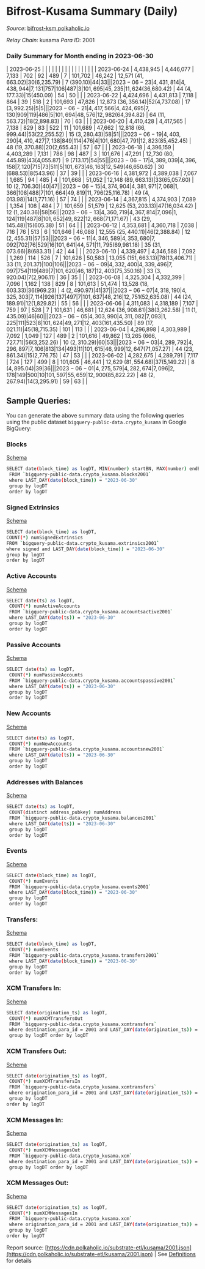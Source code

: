 # Bifrost-Kusama Summary (Daily)

_Source_: [bifrost-ksm.polkaholic.io](https://bifrost-ksm.polkaholic.io)

*Relay Chain*: kusama
*Para ID*: 2001



### Daily Summary for Month ending in 2023-06-30


| 2023-06-25 |  |  |  |  |  |  |  |  |  |   |   |   |  |  |  |
| 2023-06-24 | 4,438,945 | 4,446,077 | 7,133 | 702 | 92 | 489 | 7 | 101,702 | 46,242 | 12,571 ($41,663.02) | 30 ($6,235.79) | 7 ($390.10) | 44 | 33 |  |
| 2023-06-23 | 4,431,814 | 4,438,944 | 7,131 | 757 | 106 | 487 | 3 | 101,695 | 45,235 | 11,624 ($36,680.42) | 44 ($4,177.33) | 15 ($450.09) | 54 | 50 |  |
| 2023-06-22 | 4,424,696 | 4,431,813 | 7,118 | 864 | 39 | 518 | 2 | 101,693 | 47,826 | 12,873 ($36,356.14) | 52 ($4,737.08) | 17 ($3,992.25) | 5 | 5 |  |
| 2023-06-21 | 4,417,566 | 4,424,695 | 7,130 | 909 | 119 | 486 | 5 | 101,694 | 48,576 | 12,982 ($64,394.82) | 64 ($11,563.72) | 18 ($2,898.83) | 70 | 63 |  |
| 2023-06-20 | 4,410,428 | 4,417,565 | 7,138 | 829 | 83 | 522 | 11 | 101,689 | 47,662 | 12,818 ($66,999.44) | 53 ($22,255.52) | 15 ($3,280.43) | 58 | 51 |  |
| 2023-06-19 | 4,403,290 | 4,410,427 | 7,138 | 849 | 114 | 476 | 4 | 101,680 | 47,791 | 12,823 ($85,452.45) | 48 ($19,370.88) | 20 ($2,655.43) | 57 | 67 |  |
| 2023-06-18 | 4,396,159 | 4,403,289 | 7,131 | 786 | 98 | 487 | 3 | 101,676 | 47,291 | 12,730 ($80,445.89) | 43 ($4,055.87) | 9 ($713.17) | 54 | 55 |  |
| 2023-06-17 | 4,389,039 | 4,396,158 | 7,120 | 715 | 73 | 511 | 5 | 101,673 | 46,163 | 12,549 ($46,650.62) | 30 ($688.53) | 8 ($543.96) | 37 | 39 |  |
| 2023-06-16 | 4,381,972 | 4,389,038 | 7,067 | 1,685 | 94 | 485 | 4 | 101,668 | 51,052 | 12,148 ($89,663.13) | 33 ($65,057.60) | 10 ($2,706.30) | 40 | 47 |  |
| 2023-06-15 | 4,374,904 | 4,381,971 | 7,068 | 1,366 | 108 | 488 | 7 | 101,664 | 49,819 | 11,796 ($25,116.78) | 49 ($4,013.98) | 14 ($1,771.16) | 57 | 74 |  |
| 2023-06-14 | 4,367,815 | 4,374,903 | 7,089 | 1,354 | 108 | 484 | 7 | 101,659 | 51,579 | 12,625 ($53,203.13) | 47 ($16,034.42) | 12 ($1,240.36) | 58 | 56 |  |
| 2023-06-13 | 4,360,719 | 4,367,814 | 7,096 | 1,124 | 119 | 487 | 8 | 101,652 | 49,822 | 12,668 ($71,171.67) | 43 ($29,145.48) | 15 ($605.38) | 51 | 64 |  |
| 2023-06-12 | 4,353,681 | 4,360,718 | 7,038 | 716 | 76 | 513 | 6 | 101,646 | 46,088 | 12,555 ($25,440.11) | 46 ($2,388.84) | 12 ($2,455.31) | 57 | 53 |  |
| 2023-06-11 | 4,346,589 | 4,353,680 | 7,092 | 702 | 76 | 529 | 16 | 101,641 | 44,571 | 11,795 ($69,981.18) | 35 ($31,073.66) | 8 ($683.31) | 42 | 44 |  |
| 2023-06-10 | 4,339,497 | 4,346,588 | 7,092 | 1,269 | 114 | 526 | 7 | 101,626 | 50,583 | 13,055 ($151,663.13) | 78 ($13,406.71) | 33 ($11,201.37) | 100 | 106 |  |
| 2023-06-09 | 4,332,400 | 4,339,496 | 7,097 | 754 | 119 | 489 | 7 | 101,620 | 46,187 | 12,403 ($75,350.16) | 33 ($3,920.04) | 7 ($2,906.11) | 36 | 35 |  |
| 2023-06-08 | 4,325,304 | 4,332,399 | 7,096 | 1,162 | 138 | 829 | 8 | 101,613 | 51,474 | 13,528 ($18,603.33) | 36 ($969.23) | 4 ($2,490.97) | 41 | 37 |  |
| 2023-06-07 | 4,318,190 | 4,325,303 | 7,114 | 926 | 137 | 497 | 7 | 101,637 | 48,216 | 12,751 ($52,635.08) | 44 ($24,189.91) | 12 ($1,829.82) | 55 | 56 |  |
| 2023-06-06 | 4,311,083 | 4,318,189 | 7,107 | 759 | 97 | 528 | 7 | 101,631 | 46,681 | 12,624 ($36,908.61) | 38 ($3,262.58) | 11 ($1,435.09) | 46 | 60 |  |
| 2023-06-05 | 4,303,990 | 4,311,082 | 7,093 | 1,225 | 111 | 523 | 8 | 101,624 | 49,271 | 12,403 ($161,435.50) | 89 ($17,021.11) | 45 ($18,715.35) | 101 | 113 |  |
| 2023-06-04 | 4,296,898 | 4,303,989 | 7,092 | 1,049 | 127 | 489 | 2 | 101,616 | 49,862 | 13,265 ($666,727.71) | 56 ($3,252.26) | 10 ($2,310.29) | 60 | 53 |  |
| 2023-06-03 | 4,289,792 | 4,296,897 | 7,106 | 813 | 134 | 493 | 11 | 101,615 | 46,999 | 12,647 ($71,057.27) | 44 ($23,861.34) | 15 ($2,776.75) | 47 | 53 |  |
| 2023-06-02 | 4,282,675 | 4,289,791 | 7,117 | 724 | 127 | 499 | 8 | 101,605 | 46,441 | 12,629 ($81,554.68) | 37 ($5,149.22) | 8 ($4,895.04) | 39 | 36 |  |
| 2023-06-01 | 4,275,579 | 4,282,674 | 7,096 | 2,178 | 149 | 500 | 10 | 101,597 | 55,659 | 12,900 ($85,822.22) | 48 ($2,267.94) | 14 ($3,295.91) | 59 | 63 |  |

## Sample Queries:
You can generate the above summary data using the following queries using the public dataset `bigquery-public-data.crypto_kusama` in Google BigQuery:


### Blocks 

[Schema](https://github.com/colorfulnotion/substrate-etl/blob/main/schema/blocks.json)

```bash
SELECT date(block_time) as logDT, MIN(number) startBN, MAX(number) endBN, COUNT(*) numBlocks 
 FROM `bigquery-public-data.crypto_kusama.blocks2001`  
 where LAST_DAY(date(block_time)) = "2023-06-30" 
 group by logDT 
 order by logDT
```

### Signed Extrinsics 

[Schema](https://github.com/colorfulnotion/substrate-etl/blob/main/schema/extrinsics.json)

```bash
SELECT date(block_time) as logDT, 
COUNT(*) numSignedExtrinsics 
FROM `bigquery-public-data.crypto_kusama.extrinsics2001`  
where signed and LAST_DAY(date(block_time)) = "2023-06-30" 
group by logDT 
order by logDT
```

### Active Accounts 

[Schema](https://github.com/colorfulnotion/substrate-etl/blob/main/schema/accountsactive.json)

```bash
SELECT date(ts) as logDT, 
 COUNT(*) numActiveAccounts 
 FROM `bigquery-public-data.crypto_kusama.accountsactive2001` 
 where LAST_DAY(date(ts)) = "2023-06-30" 
 group by logDT 
 order by logDT
```

### Passive Accounts 

[Schema](https://github.com/colorfulnotion/substrate-etl/blob/main/schema/accountspassive.json)

```bash
SELECT date(ts) as logDT, 
 COUNT(*) numPassiveAccounts 
 FROM `bigquery-public-data.crypto_kusama.accountspassive2001` 
 where LAST_DAY(date(ts)) = "2023-06-30" 
 group by logDT 
 order by logDT
```

### New Accounts 

[Schema](https://github.com/colorfulnotion/substrate-etl/blob/main/schema/accountsnew.json)

```bash
SELECT date(ts) as logDT, 
 COUNT(*) numNewAccounts 
 FROM `bigquery-public-data.crypto_kusama.accountsnew2001` 
 where LAST_DAY(date(ts)) = "2023-06-30" 
 group by logDT
 order by logDT
```

### Addresses with Balances 

[Schema](https://github.com/colorfulnotion/substrate-etl/blob/main/schema/balances.json)

```bash
SELECT date(ts) as logDT,
 COUNT(distinct address_pubkey) numAddress 
 FROM `bigquery-public-data.crypto_kusama.balances2001` 
 where LAST_DAY(date(ts)) = "2023-06-30" 
 group by logDT 
 order by logDT
```

### Events 

[Schema](https://github.com/colorfulnotion/substrate-etl/blob/main/schema/events.json)

```bash
SELECT date(block_time) as logDT, 
 COUNT(*) numEvents 
 FROM `bigquery-public-data.crypto_kusama.events2001` 
 where LAST_DAY(date(block_time)) = "2023-06-30" 
 group by logDT 
 order by logDT
```

### Transfers:

[Schema](https://github.com/colorfulnotion/substrate-etl/blob/main/schema/transfers.json)

```bash
SELECT date(block_time) as logDT, 
 COUNT(*) numEvents 
 FROM `bigquery-public-data.crypto_kusama.transfers2001` 
 where LAST_DAY(date(block_time)) = "2023-06-30" 
 group by logDT 
 order by logDT
```

### XCM Transfers In: 

[Schema](https://github.com/colorfulnotion/substrate-etl/blob/main/schema/xcmtransfers.json)

```bash
SELECT date(origination_ts) as logDT, 
 COUNT(*) numXCMTransfersOut 
 FROM `bigquery-public-data.crypto_kusama.xcmtransfers` 
 where destination_para_id = 2001 and LAST_DAY(date(origination_ts)) = "2023-06-30" 
 group by logDT order by logDT
```

### XCM Transfers Out: 

[Schema](https://github.com/colorfulnotion/substrate-etl/blob/main/schema/xcmtransfers.json)

```bash
SELECT date(origination_ts) as logDT, 
 COUNT(*) numXCMTransfersIn 
 FROM `bigquery-public-data.crypto_kusama.xcmtransfers` 
 where origination_para_id = 2001 and LAST_DAY(date(origination_ts)) = "2023-06-30" 
 group by logDT 
order by logDT
```

### XCM Messages In: 

[Schema](https://github.com/colorfulnotion/substrate-etl/blob/main/schema/xcm.json)

```bash
SELECT date(origination_ts) as logDT, 
 COUNT(*) numXCMMessagesOut 
 FROM `bigquery-public-data.crypto_kusama.xcm` 
 where destination_para_id = 2001 and LAST_DAY(date(origination_ts)) = "2023-06-30" 
 group by logDT order by logDT
```

### XCM Messages Out: 

[Schema](https://github.com/colorfulnotion/substrate-etl/blob/main/schema/xcm.json)

```bash
SELECT date(origination_ts) as logDT, 
 COUNT(*) numXCMMessagesIn 
 FROM `bigquery-public-data.crypto_kusama.xcm` 
 where origination_para_id = 2001 and LAST_DAY(date(origination_ts)) = "2023-06-30" 
 group by logDT 
order by logDT
```


Report source: [https://cdn.polkaholic.io/substrate-etl/kusama/2001.json](https://cdn.polkaholic.io/substrate-etl/kusama/2001.json) | See [Definitions](/DEFINITIONS.md) for details
